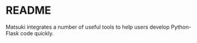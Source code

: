 # README

Matsuki integrates a number of useful tools to help users develop Python-Flask code quickly.